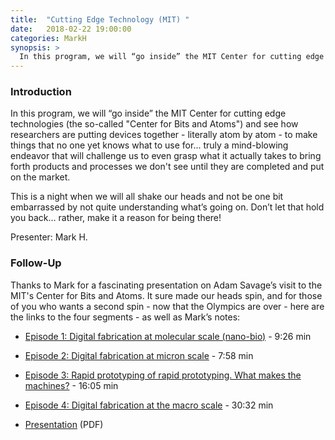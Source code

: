 ```yaml
---
title:  "Cutting Edge Technology (MIT) "
date:   2018-02-22 19:00:00
categories: MarkH 
synopsis: >
  In this program, we will “go inside” the MIT Center for cutting edge technologies (the so-called "Center for Bits and Atoms") and see how researchers are putting devices together - literally atom by atom - to make things that no one yet knows what to use for... truly a mind-blowing endeavor that will challenge us to even grasp what it actually takes to bring forth products and processes we don't see until they are completed and put on the market. 
---
```


### Introduction

In this program, we will “go inside” the MIT Center for cutting edge technologies (the so-called "Center for Bits and Atoms") and see how researchers are putting devices together - literally atom by atom - to make things that no one yet knows what to use for... truly a mind-blowing endeavor that will challenge us to even grasp what it actually takes to bring forth products and processes we don't see until they are completed and put on the market. 

This is a night when we will all shake our heads and not be one bit embarrassed by not quite understanding what’s going on. Don’t let that hold you back… rather, make it a reason for being there!

Presenter: Mark H.

### Follow-Up

Thanks to Mark for a fascinating presentation on Adam Savage’s visit to the MIT's Center for Bits and Atoms. It sure made our heads spin, and for those of you who wants a second spin - now that the Olympics are over - here are the links to the four segments - as well as Mark’s notes:

* [Episode 1: Digital fabrication at molecular scale (nano-bio)](https://www.youtube.com/watch?v=RaHMDNf56W4) - 9:26 min

* [Episode 2: Digital fabrication at micron scale](https://www.youtube.com/watch?v=_kFC0CBjk1Q) - 7:58 min

* [Episode 3: Rapid prototyping of rapid prototyping. What makes the machines?](https://www.youtube.com/watch?v=kyywuojz8f0) - 16:05 min

* [Episode 4: Digital fabrication at the macro scale](https://www.youtube.com/watch?v=JtKi8lNSqvw) - 30:32 min

* [Presentation](/assets/present/2018/cutting-edge-tech.pdf) (PDF)

